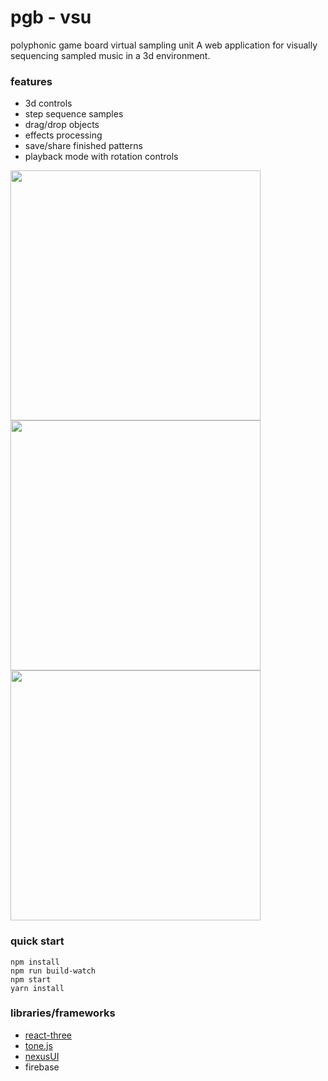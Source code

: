# pgb - vsu

polyphonic game board virtual sampling unit
A web application for visually sequencing sampled music in a 3d environment. 

### features

* 3d controls 
* step sequence samples
* drag/drop objects
* effects processing 
* save/share finished patterns
* playback mode with rotation controls

<img src="https://github.com/anniejiwon/PGB/raw/master/public/images/screenshot1.png" width="400">
<img src="https://github.com/anniejiwon/PGB/raw/master/public/images/screenshot2.png" width="400">
<img src="https://github.com/anniejiwon/PGB/raw/master/public/images/screenshot3.png" width="400">

### quick start

```
npm install
npm run build-watch
npm start
yarn install
```

### libraries/frameworks

* [react-three](https://github.com/Izzimach/react-three)
* [tone.js](https://github.com/Tonejs/Tone.js)
* [nexusUI](https://github.com/lsu-emdm/nexusUI)
* firebase

